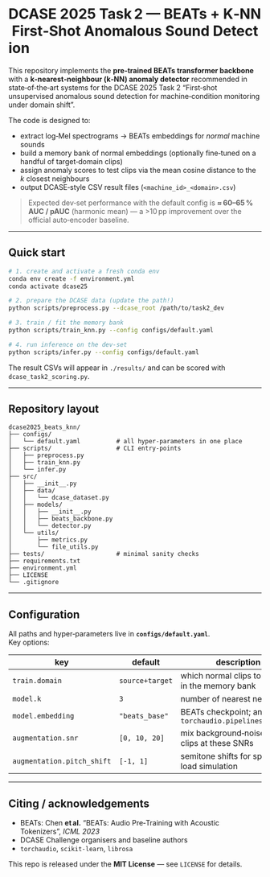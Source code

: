 # DCASE 2025 Task 2 — BEATs + K‑NN First‑Shot Anomalous Sound Detection

This repository implements the **pre‑trained BEATs transformer backbone** with a **k‑nearest‑neighbour (k‑NN) anomaly detector** recommended in state‑of‑the‑art systems for the DCASE 2025 Task 2 “First‑shot unsupervised anomalous sound detection for machine‑condition monitoring under domain shift”.

The code is designed to:

* extract log‑Mel spectrograms → BEATs embeddings for *normal* machine sounds  
* build a memory bank of normal embeddings (optionally fine‑tuned on a handful of target‑domain clips)  
* assign anomaly scores to test clips via the mean cosine distance to the *k* closest neighbours  
* output DCASE‑style CSV result files (`<machine_id>_<domain>.csv`)

> Expected dev‑set performance with the default config is **≈ 60–65 % AUC / pAUC** (harmonic mean) — a >10 pp improvement over the official auto‑encoder baseline.

---

## Quick start

```bash
# 1. create and activate a fresh conda env
conda env create -f environment.yml
conda activate dcase25

# 2. prepare the DCASE data (update the path!)
python scripts/preprocess.py --dcase_root /path/to/task2_dev

# 3. train / fit the memory bank
python scripts/train_knn.py --config configs/default.yaml

# 4. run inference on the dev‑set
python scripts/infer.py --config configs/default.yaml
```

The result CSVs will appear in `./results/` and can be scored with `dcase_task2_scoring.py`.

---

## Repository layout

```
dcase2025_beats_knn/
├── configs/
│   └── default.yaml          # all hyper‑parameters in one place
├── scripts/                  # CLI entry‑points
│   ├── preprocess.py
│   ├── train_knn.py
│   └── infer.py
├── src/
│   ├── __init__.py
│   ├── data/
│   │   └── dcase_dataset.py
│   ├── models/
│   │   ├── __init__.py
│   │   ├── beats_backbone.py
│   │   └── detector.py
│   └── utils/
│       ├── metrics.py
│       └── file_utils.py
├── tests/                    # minimal sanity checks
├── requirements.txt
├── environment.yml
├── LICENSE
└── .gitignore
```

---

## Configuration

All paths and hyper‑parameters live in **`configs/default.yaml`**.  
Key options:

| key | default | description |
| --- | --- | --- |
| `train.domain` | `source+target` | which normal clips to include in the memory bank |
| `model.k` | `3` | number of nearest neighbours |
| `model.embedding` | `"beats_base"` | BEATs checkpoint; any in `torchaudio.pipelines.BEATS_*` |
| `augmentation.snr` | `[0, 10, 20]` | mix background‑noise‑only clips at these SNRs |
| `augmentation.pitch_shift` | `[-1, 1]` | semitone shifts for speed / load simulation |

---

## Citing / acknowledgements

* BEATs: Chen **et al.** “BEATs: Audio Pre‑Training with Acoustic Tokenizers”, *ICML 2023*  
* DCASE Challenge organisers and baseline authors  
* `torchaudio`, `scikit‑learn`, `librosa`

This repo is released under the **MIT License** — see `LICENSE` for details.
